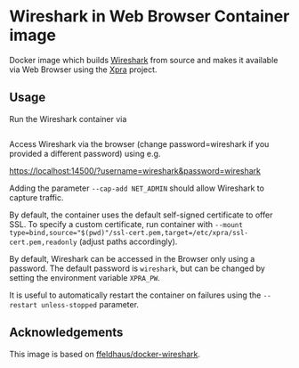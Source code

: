 # Wireshark in Web Browser Container image

Docker image which builds [Wireshark](https://www.wireshark.org/) from source and makes it available via Web Browser using the [Xpra](https://xpra.org) project.

## Usage

Run the Wireshark container via

```bash

```

Access Wireshark via the browser (change password=wireshark if you provided a different password) using e.g.

[https://localhost:14500/?username=wireshark&password=wireshark](https://localhost:14500/?username=wireshark&password=wireshark)

Adding the parameter `--cap-add NET_ADMIN` should allow Wireshark to capture traffic.

By default, the container uses the default self-signed certificate to offer SSL. To specify a custom certificate, run container with
`--mount type=bind,source="$(pwd)"/ssl-cert.pem,target=/etc/xpra/ssl-cert.pem,readonly` (adjust paths accordingly).

By default, Wireshark can be accessed in the Browser only using a password. The default password is `wireshark`, but can be changed by setting the environment variable `XPRA_PW`.

It is useful to automatically restart the container on failures using the `--restart unless-stopped` parameter.

## Acknowledgements

This image is based on [ffeldhaus/docker-wireshark](https://github.com/ffeldhaus/docker-wireshark).
